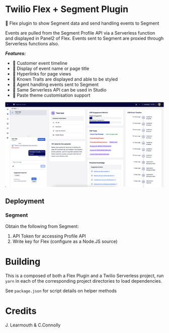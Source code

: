 # Twilio Flex + Segment Plugin

🍭 Flex plugin to show Segment data and send handling events to Segment

Events are pulled from the Segment Profile API via a Serverless function and displayed in Panel2 of Flex. Events sent to Segment are proxied through Serverless functions also.

**_Features:_**

- 🌟 Customer event timeline
- 🌟 Display of event name or page title
- 🌟 Hyperlinks for page views
- 🌟 Known Traits are displayed and able to be styled
- 🌟 Agent handling events sent to Segment
- 🌟 Same Serverless API can be used in Studio
- 🌟 Paste theme customisation support

![display](./docs/flex-segment.png)

## Deployment

### Segment
Obtain the following from Segment:
1. API Token for accessing Profile API
2. Write key for Flex (configure as a Node.JS source)


# Building

This is a composed of both a Flex Plugin and a Twilio Serverless project, run `yarn` in each of the corresponding project directories to load dependencies. 

See `package.json` for script details on helper methods


# Credits
J. Learmouth & C.Connolly
